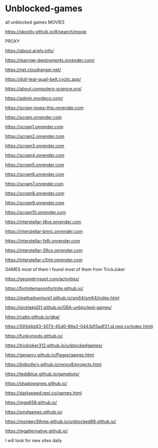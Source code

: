 # Unblocked-games
all unblocked games
MOVIES

https://skooltv.github.io/#/search/movie

PROXY

 https://about.ariely.info/
 
 https://marrige-deployments.onrender.com/
 
 https://net.cloudranger.net/
 
 https://dull-teal-quail-belt.cyclic.app/
 
 https://about.computers-science.org/
 
 https://admin.mordeco.com/ 
 
 https://scram-loves-this.onrender.com
 
https://scram.onrender.com

https://scram1.onrender.com

https://scram2.onrender.com

https://scram3.onrender.com

https://scram4.onrender.com

https://scram5.onrender.com

https://scram6.onrender.com

https://scram7.onrender.com

https://scram8.onrender.com

https://scram9.onrender.com

https://scram10.onrender.com

https://interstellar-t8ve.onrender.com

https://interstellar-bmrc.onrender.com

https://interstellar-fs6r.onrender.com

https://interstellar-39co.onrender.com

https://interstellar-c5mt.onrender.com
 
GAMES most of them i found most of them from TrickJoker 

https://geometryspot.com/activities/

https://fortnitemanonfortnite.github.io/

https://mathadventure1.github.io/sm64/sm64/index.html 

https://picklekid31.github.io/GBA-unblocked-games/ 

https://cattn.github.io/gba/

https://593d4d43-3073-45d0-86e2-0443d15adf21.id.repl.co/index.html)

https://funkymods.github.io/

https://trickjoker312.github.io/unblockedgames/

https://genarcy.github.io/Pages/games.html

https://bidoofery.github.io/renov8/projects.html

https://teddblue.github.io/gamebois/

https://shadowgmes.github.io/

https://darkspeed.repl.co/games.html

https://mgg658.github.io/

https://smdgames.github.io/

https://monkey3three.github.io/unblocked88.github.io/

https://mgalternative.github.io/





I will look for new sites daily
